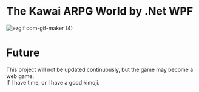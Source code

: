 # The Kawai ARPG World by .Net WPF

![ezgif com-gif-maker (4)](https://user-images.githubusercontent.com/5611186/139879310-456ae004-664e-4eb3-ab4d-9b1f0c3e53e3.gif)


# Future
This project will not be updated continuously, but the game may become a web game.<br>
If I have time, or I have a good kimoji.
